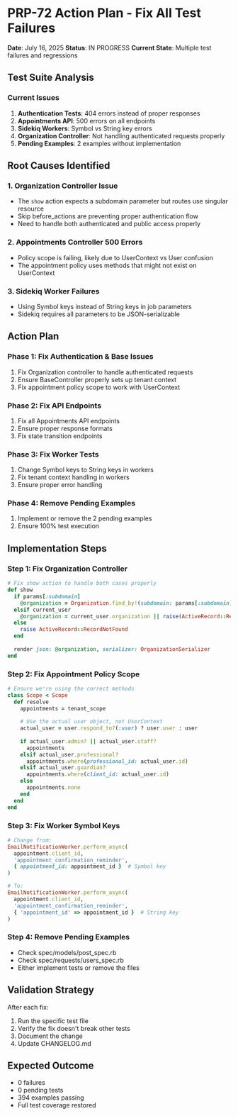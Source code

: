 # PRP-72 Action Plan - Fix All Test Failures

**Date**: July 16, 2025
**Status**: IN PROGRESS
**Current State**: Multiple test failures and regressions

## Test Suite Analysis

### Current Issues
1. **Authentication Tests**: 404 errors instead of proper responses
2. **Appointments API**: 500 errors on all endpoints  
3. **Sidekiq Workers**: Symbol vs String key errors
4. **Organization Controller**: Not handling authenticated requests properly
5. **Pending Examples**: 2 examples without implementation

## Root Causes Identified

### 1. Organization Controller Issue
- The `show` action expects a subdomain parameter but routes use singular resource
- Skip before_actions are preventing proper authentication flow
- Need to handle both authenticated and public access properly

### 2. Appointments Controller 500 Errors
- Policy scope is failing, likely due to UserContext vs User confusion
- The appointment policy uses methods that might not exist on UserContext

### 3. Sidekiq Worker Failures
- Using Symbol keys instead of String keys in job parameters
- Sidekiq requires all parameters to be JSON-serializable

## Action Plan

### Phase 1: Fix Authentication & Base Issues
1. Fix Organization controller to handle authenticated requests
2. Ensure BaseController properly sets up tenant context
3. Fix appointment policy scope to work with UserContext

### Phase 2: Fix API Endpoints
1. Fix all Appointments API endpoints
2. Ensure proper response formats
3. Fix state transition endpoints

### Phase 3: Fix Worker Tests
1. Change Symbol keys to String keys in workers
2. Fix tenant context handling in workers
3. Ensure proper error handling

### Phase 4: Remove Pending Examples
1. Implement or remove the 2 pending examples
2. Ensure 100% test execution

## Implementation Steps

### Step 1: Fix Organization Controller
```ruby
# Fix show action to handle both cases properly
def show
  if params[:subdomain]
    @organization = Organization.find_by!(subdomain: params[:subdomain])
  elsif current_user
    @organization = current_user.organization || raise(ActiveRecord::RecordNotFound)
  else
    raise ActiveRecord::RecordNotFound
  end
  
  render json: @organization, serializer: OrganizationSerializer
end
```

### Step 2: Fix Appointment Policy Scope
```ruby
# Ensure we're using the correct methods
class Scope < Scope
  def resolve
    appointments = tenant_scope
    
    # Use the actual user object, not UserContext
    actual_user = user.respond_to?(:user) ? user.user : user
    
    if actual_user.admin? || actual_user.staff?
      appointments
    elsif actual_user.professional?
      appointments.where(professional_id: actual_user.id)
    elsif actual_user.guardian?
      appointments.where(client_id: actual_user.id)
    else
      appointments.none
    end
  end
end
```

### Step 3: Fix Worker Symbol Keys
```ruby
# Change from:
EmailNotificationWorker.perform_async(
  appointment.client_id,
  'appointment_confirmation_reminder',
  { appointment_id: appointment_id }  # Symbol key
)

# To:
EmailNotificationWorker.perform_async(
  appointment.client_id,
  'appointment_confirmation_reminder',
  { 'appointment_id' => appointment_id }  # String key
)
```

### Step 4: Remove Pending Examples
- Check spec/models/post_spec.rb
- Check spec/requests/users_spec.rb
- Either implement tests or remove the files

## Validation Strategy

After each fix:
1. Run the specific test file
2. Verify the fix doesn't break other tests
3. Document the change
4. Update CHANGELOG.md

## Expected Outcome

- 0 failures
- 0 pending tests
- 394 examples passing
- Full test coverage restored